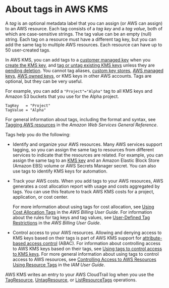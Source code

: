 # About tags in AWS KMS<a name="tags-about"></a>

A *tag* is an optional metadata label that you can assign \(or AWS can assign\) to an AWS resource\. Each tag consists of a *tag key* and a *tag value*, both of which are case\-sensitive strings\. The tag value can be an empty \(null\) string\. Each tag on a resource must have a different tag key, but you can add the same tag to multiple AWS resources\. Each resource can have up to 50 user\-created tags\. 

In AWS KMS, you can add tags to a [customer managed key](concepts.md#customer-cmk) when you [create the KMS key](create-keys.md), and [tag or untag existing KMS keys](manage-tags-api.md#tagging-keys-tag-resource) unless they are [pending deletion](key-state.md)\. You cannot tag aliases, [custom key stores](concepts.md#keystore-concept), [AWS managed keys](concepts.md#aws-managed-cmk), [AWS owned keys](concepts.md#aws-owned-cmk), or KMS keys in other AWS accounts\. Tags are optional, but they can be very useful\.

For example, you can add a `"Project"="Alpha"` tag to all KMS keys and Amazon S3 buckets that you use for the Alpha project\.

```
TagKey   = "Project"
TagValue = "Alpha"
```

For general information about tags, including the format and syntax, see [Tagging AWS resources](https://docs.aws.amazon.com/general/latest/gr/aws_tagging.html) in the *Amazon Web Services General Reference*\.

Tags help you do the following:
+ Identify and organize your AWS resources\. Many AWS services support tagging, so you can assign the same tag to resources from different services to indicate that the resources are related\. For example, you can assign the same tag to an [KMS key](concepts.md#kms_keys) and an Amazon Elastic Block Store \(Amazon EBS\) volume or AWS Secrets Manager secret\. You can also use tags to identify KMS keys for automation\.
+ Track your AWS costs\. When you add tags to your AWS resources, AWS generates a cost allocation report with usage and costs aggregated by tags\. You can use this feature to track AWS KMS costs for a project, application, or cost center\.

  For more information about using tags for cost allocation, see [Using Cost Allocation Tags](https://docs.aws.amazon.com/awsaccountbilling/latest/aboutv2/cost-alloc-tags.html) in the *AWS Billing User Guide*\. For information about the rules for tag keys and tag values, see [User\-Defined Tag Restrictions](https://docs.aws.amazon.com/awsaccountbilling/latest/aboutv2/allocation-tag-restrictions.html) in the *AWS Billing User Guide*\.
+ Control access to your AWS resources\. Allowing and denying access to KMS keys based on their tags is part of AWS KMS support for [attribute\-based access control](abac.md) \(ABAC\)\. For information about controlling access to AWS KMS keys based on their tags, see [Using tags to control access to KMS keys](tag-authorization.md)\. For more general information about using tags to control access to AWS resources, see [Controlling Access to AWS Resources Using Resource Tags](https://docs.aws.amazon.com/IAM/latest/UserGuide/access_tags.html) in the *IAM User Guide*\.

AWS KMS writes an entry to your AWS CloudTrail log when you use the [TagResource](ct-tagresource.md), [UntagResource](ct-untagresource.md), or [ListResourceTags](https://docs.aws.amazon.com/kms/latest/APIReference/API_ListResourceTags.html) operations\.